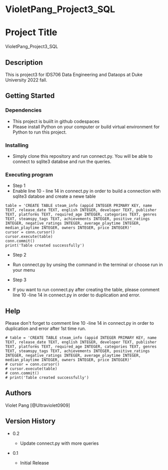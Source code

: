 # VioletPang_Project3_SQL
# Project Title

VioletPang_Project3_SQL


## Description

This is project3 for IDS706 Data Engineering and Dataops at Duke University 2022 fall. 

## Getting Started

### Dependencies

* This project is buiilt in github codespaces 
* Please install Python on your computer or build virtual environment for Python to run this project. 

### Installing

* Simply clone this repository and run connect.py. You will be able to connect to sqlite3 databse and run the queries. 

### Executing program

* Step 1
* Enable line 10 - line 14 in connect.py in order to build a connection with sqlite3 databse and create a newe table
```
table = 'CREATE TABLE steam_info (appid INTEGER PRIMARY KEY, name TEXT, release_date TEXT, english INTEGER, developer TEXT, publisher TEXT, platforms TEXT, required_age INTEGER, categories TEXT, genres TEXT, steamspy_tags TEXT, achievements INTEGER, positive_ratings INTEGER, negative_ratings INTEGER, average_playtime INTEGER, median_playtime INTEGER, owners INTEGER, price INTEGER)'
cursor = conn.cursor()
cursor.execute(table)
conn.commit()
print('Table created successfully')
```
* Step 2
* Run connect.py by unsing the command in the terminal or choose run in your menu

* Step 3
* If you want to run connect.py after creating the table, please comment line 10 -line 14 in connect.py in order to duplication and error. 


## Help

Please don't forget to comment line 10 -line 14 in connect.py in order to duplication and error after 1st time run.
```
# table = 'CREATE TABLE steam_info (appid INTEGER PRIMARY KEY, name TEXT, release_date TEXT, english INTEGER, developer TEXT, publisher TEXT, platforms TEXT, required_age INTEGER, categories TEXT, genres TEXT, steamspy_tags TEXT, achievements INTEGER, positive_ratings INTEGER, negative_ratings INTEGER, average_playtime INTEGER, median_playtime INTEGER, owners INTEGER, price INTEGER)'
# cursor = conn.cursor()
# cursor.execute(table)
# conn.commit()
# print('Table created successfully')
```

## Authors

Violet Pang 
[@Ultraviolet0909]

## Version History

* 0.2
    * Update connect.py with more queries

* 0.1
    * Initial Release

